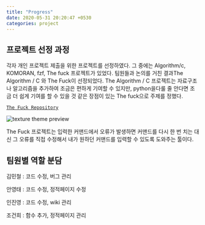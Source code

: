 ```yaml
---
title: "Progress"
date: 2020-05-31 20:20:47 +0530
categories: project
---
```



## 프로젝트 선정 과정


 각자 개인 프로젝트 제출을 위한 프로젝트를 선정하였다. 그 중에는 Algorithm/c, KOMORAN, fzf, The fuck 프로젝트가 있었다.
 팀원들과 논의를 거친 결과The Algorithm / C 와 The Fuck이 선정되었다. The Algorithm / C 프로젝트는 자료구조나 알고리즘을 
 추가하여 조금은 편하게 기여할 수 있지만, python을다룰 줄 안다면 조금 더 쉽게 기여를 할 수 있을 것 같은 장점이 있는 The fuck으로 주제를 정했다.


[`The Fuck Repository`](https://github.com/nvbn/thefuck)

![texture theme preview](https://raw.githubusercontent.com/nvbn/thefuck/master/example.gif)

The Fuck 프로젝트는 입력한 커맨드에서 오류가 발생하면 커맨드를 다시 한 번 치는 대신 그 오류를 직접 수정해서 내가 원하던 커맨드를 입력할 수 있도록 
도와주는 툴이다. 



## 팀원별 역할 분담

김민철 : 코드 수정, 버그 관리

안영태 : 코드 수정, 정적페이지 수정

인진영 : 코드 수정, wiki 관리

조건희 : 함수 추가, 정적페이지 관리
